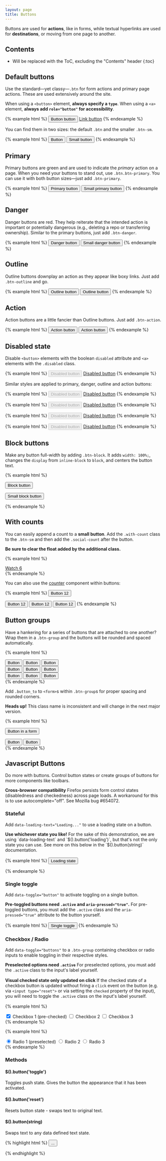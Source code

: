 ```yaml
---
layout: page
title: Buttons
---
```


Buttons are used for **actions**, like in forms, while textual hyperlinks are used for **destinations**, or moving from one page to another.

## Contents

* Will be replaced with the ToC, excluding the "Contents" header
{:toc}

## Default buttons

Use the standard—yet classy—`.btn` for form actions and primary page actions. These are used extensively around the site.

When using a `<button>` element, **always specify a `type`**. When using a `<a>` element, **always add `role="button"` for accessibility**.

{% example html %}
<button class="btn" type="button">Button button</button>
<a class="btn" href="#" role="button">Link button</a>
{% endexample %}

You can find them in two sizes: the default `.btn` and the smaller `.btn-sm`.

{% example html %}
<button class="btn" type="button">Button</button>
<button class="btn btn-sm" type="button">Small button</button>
{% endexample %}

## Primary

Primary buttons are green and are used to indicate the *primary* action on a page. When you need your buttons to stand out, use `.btn.btn-primary`. You can use it with both button sizes—just add `.btn-primary`.

{% example html %}
<button class="btn btn-primary" type="button">Primary button</button>
<button class="btn btn-sm btn-primary" type="button">Small primary button</button>
{% endexample %}

## Danger

Danger buttons are red. They help reiterate that the intended action is important or potentially dangerous (e.g., deleting a repo or transferring ownership). Similar to the primary buttons, just add `.btn-danger`.

{% example html %}
<button class="btn btn-danger" type="button">Danger button</button>
<button class="btn btn-sm btn-danger" type="button">Small danger button</button>
{% endexample %}

## Outline

Outline buttons downplay an action as they appear like boxy links. Just add `.btn-outline` and go.

{% example html %}
<button class="btn btn-outline" type="button">Outline button</button>
<button class="btn btn-sm btn-outline" type="button">Outline button</button>
{% endexample %}

## Action

Action buttons are a little fancier than Outline buttons. Just add `.btn-action`.

{% example html %}
<button class="btn btn-action" type="button">Action button</button>
<button class="btn btn-sm btn-action" type="button">Action button</button>
{% endexample %}


## Disabled state

Disable `<button>` elements with the boolean `disabled` attribute and `<a>` elements with the `.disabled` class.

{% example html %}
<button class="btn" type="button" disabled>Disabled button</button>
<a class="btn disabled" href="#" role="button">Disabled button</a>
{% endexample %}

Similar styles are applied to primary, danger, outline and action buttons:

{% example html %}
<button class="btn btn-primary" type="button" disabled>Disabled button</button>
<a class="btn btn-primary disabled" href="#" role="button">Disabled button</a>
{% endexample %}

{% example html %}
<button class="btn btn-danger" type="button" disabled>Disabled button</button>
<a class="btn btn-danger disabled" href="#" role="button">Disabled button</a>
{% endexample %}

{% example html %}
<button class="btn btn-outline" type="button" disabled>Disabled button</button>
<a class="btn btn-outline disabled" href="#" role="button">Disabled button</a>
{% endexample %}

{% example html %}
<button class="btn btn-action" type="button" disabled>Disabled button</button>
<a class="btn btn-action disabled" href="#" role="button">Disabled button</a>
{% endexample %}

## Block buttons

Make any button full-width by adding `.btn-block`. It adds `width: 100%;`, changes the `display` from `inline-block` to `block`, and centers the button text.

{% example html %}
<p><button class="btn btn-block" type="button">Block button</button></p>
<p><button class="btn btn-sm btn-block" type="button">Small block button</button></p>
{% endexample %}

## With counts

You can easily append a count to a **small button**. Add the `.with-count` class to the `.btn-sm` and then add the `.social-count` after the button.

**Be sure to clear the float added by the additional class.**

{% example html %}
<div class="clearfix">
  <a class="btn btn-sm btn-with-count" href="#" role="button">
    <span class="octicon octicon-eye"></span>
    Watch
  </a>
  <a class="social-count" href="#">6</a>
</div>
{% endexample %}

You can also use the [counter](utilities/#counter) component within buttons:

{% example html %}
<button class="btn" type="button">
  Button
  <span class="counter">12</span>
</button>

<button class="btn btn-primary" type="button">
  Button
  <span class="counter">12</span>
</button>

<button class="btn btn-danger" type="button">
  Button
  <span class="counter">12</span>
</button>

<button class="btn btn-outline" type="button">
  Button
  <span class="counter">12</span>
</button>
{% endexample %}

## Button groups

Have a hankering for a series of buttons that are attached to one another? Wrap them in a `.btn-group` and the buttons will be rounded and spaced automatically.

{% example html %}
<div class="btn-group">
  <button class="btn" type="button">Button</button>
  <button class="btn" type="button">Button</button>
  <button class="btn" type="button">Button</button>
</div>

<div class="btn-group">
  <button class="btn btn-outline" type="button">Button</button>
  <button class="btn btn-outline" type="button">Button</button>
  <button class="btn btn-outline" type="button">Button</button>
</div>

<div class="btn-group">
  <button class="btn btn-sm" type="button">Button</button>
  <button class="btn btn-sm" type="button">Button</button>
  <button class="btn btn-sm" type="button">Button</button>
</div>
{% endexample %}

Add `.button_to` to `<form>`s within `.btn-group`s for proper spacing and rounded corners.

**Heads up!** This class name is inconsistent and will change in the next major version.

{% example html %}
<div class="btn-group">
  <form class="button_to">
    <button class="btn" type="button">Button in a form</button>
  </form>
  <button class="btn" type="button">Button</button>
  <button class="btn" type="button">Button</button>
</div>
{% endexample %}

## Javascript Buttons

Do more with buttons. Control button states or create groups of buttons for more components like toolbars.

<div class="flash flash-error">
  <strong>Cross-browser compatibility</strong>
  Firefox persists form control states (disabledness and checkedness) across page loads. A workaround for this is to use autocomplete="off". See Mozilla bug #654072.
</div>

### Stateful

Add `data-loading-text="Loading..."` to use a loading state on a button.

<div class="flash" style="margin-bottom: 1rem">
  <strong>Use whichever state you like!</strong>
  For the sake of this demonstration, we are using `data-loading-text` and `$().button('loading')`, but that's not the only state you can use. See more on this below in the `$().button(string)` documentation.
</div>

{% example html %}
<button type="button" id="myButton" data-loading-text="Loading..." class="btn btn-primary" autocomplete="off">
  Loading state
</button>

<script>
  $('#myButton').on('click', function () {
    var $btn = $(this)
    $btn.button('loading'),
    setTimeout(function() {
      $btn.button('reset')}, 3e3)
    })
</script>
{% endexample %}

### Single toggle

Add `data-toggle="button"` to activate toggling on a single button.

<div class="flash flash-error" style="margin-bottom: 1rem">
  <strong>Pre-toggled buttons need <code>.active</code> and <code>aria-pressed="true"</code>.</strong>
  For pre-toggled buttons, you must add the <code>.active</code> class and the <code>aria-pressed="true"</code> attribute to the button yourself.
</div>

{% example html %}
<button type="button" class="btn btn-primary" data-toggle="button" aria-pressed="false" autocomplete="off">
  Single toggle
</button>
{% endexample %}

### Checkbox / Radio

Add `data-toggle="buttons"` to a `.btn-group` containing checkbox or radio inputs to enable toggling in their respective styles.

<div class="flash flash-error" style="margin-bottom: 1rem">
  <strong>Preselected options need <code>.active</code></strong>
  For preselected options, you must add the <code>.active</code> class to the input's label yourself.
</div>

<div class="flash flash-error" style="margin-bottom: 1rem">
  <strong>Visual checked state only updated on click</strong>
  If the checked state of a checkbox button is updated without firing a <code>click</code> event on the button (e.g. via <code>&lt;input type="reset"></code> or via setting the <code>checked</code> property of the input), you will need to toggle the <code>.active</code> class on the input's label yourself.
</div>

{% example html %}
<div class="btn-group" data-toggle="buttons">
  <label class="btn btn-primary active">
    <input type="checkbox" autocomplete="off" checked> Checkbox 1 (pre-checked)
  </label>
  <label class="btn btn-primary">
    <input type="checkbox" autocomplete="off"> Checkbox 2
  </label>
  <label class="btn btn-primary">
    <input type="checkbox" autocomplete="off"> Checkbox 3
  </label>
</div>
{% endexample %}

{% example html %}
<div class="btn-group" data-toggle="buttons">
  <label class="btn btn-primary active">
    <input type="radio" name="options" id="option1" autocomplete="off" checked> Radio 1 (preselected)
  </label>
  <label class="btn btn-primary">
    <input type="radio" name="options" id="option2" autocomplete="off"> Radio 2
  </label>
  <label class="btn btn-primary">
    <input type="radio" name="options" id="option3" autocomplete="off"> Radio 3
  </label>
</div>
{% endexample %}

### Methods

#### $().button('toggle')

Toggles push state. Gives the button the appearance that it has been activated.

#### $().button('reset')

Resets button state - swaps text to original text.

#### $().button(string)

Swaps text to any data defined text state.

{% highlight html %}
<button type="button" id="myStateButton" data-complete-text="finished!" class="btn btn-primary" autocomplete="off">
  ...
</button>

<script>
  $('#myStateButton').on('click', function () {
    $(this).button('complete') // button text will be "finished!"
  })
</script>
{% endhighlight %}
